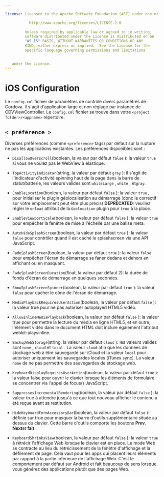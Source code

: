 ```yaml
---

license: Licensed to the Apache Software Foundation (ASF) under one or more contributor license agreements. See the NOTICE file distributed with this work for additional information regarding copyright ownership. The ASF licenses this file to you under the Apache License, Version 2.0 (the "License"); you may not use this file except in compliance with the License. You may obtain a copy of the License at

           http://www.apache.org/licenses/LICENSE-2.0
    
         Unless required by applicable law or agreed to in writing,
         software distributed under the License is distributed on an
         "AS IS" BASIS, WITHOUT WARRANTIES OR CONDITIONS OF ANY
         KIND, either express or implied.  See the License for the
         specific language governing permissions and limitations
    

   under the License.
---
```


# iOS Configuration

Le `config.xml` fichier de paramètres de contrôle divers paramètres de Cordova. Il s'agit d'application large et non réglage par instance de CDVViewController. Le `config.xml` fichier se trouve dans votre `<project folder>/<appname>` répertoire.

## `< préférence >`

Diverses préférences (comme `<preference>` tags) par défaut sur la rupture ne pas les applications existantes. Les préférences disponibles sont :

*   `DisallowOverscroll`(boolean, la valeur par défaut `false` ): la valeur `true` si vous ne voulez pas le WebView à élastique.

*   `TopActivityIndicator`(string, la valeur par défaut `gray` ): il s'agit de l'indicateur d'activité spinning haut de la page dans la barre de statut/batterie, les valeurs valides sont `whiteLarge` , `white` , et`gray`.

*   `EnableLocation`(boolean, la valeur par défaut `false` ): la valeur `true` , pour initialiser le plugin géolocalisation au démarrage (donc le correctif sur votre emplacement peut être plus précis) **DEPRECATED**: veuillez régler le `onload` attribut de la `Geolocation` plugin pour `true` à la place.

*   `EnableViewportScale`(boolean, la valeur par défaut `false` ): la valeur `true` pour empêcher la fenêtre de mise à l'échelle par une balise meta.

*   `AutoHideSplashScreen`(boolean, la valeur par défaut `true` ): la valeur `false` pour contrôler quand il est caché le splashscreen via une API JavaScript.

*   `FadeSplashScreen`(boolean, la valeur par défaut `true` ): la valeur `false` pour empêcher l'écran de démarrage se faner dedans et dehors en affichant ou en masquant.

*   `FadeSplashScreenDuration`(float, la valeur par défaut 2): la durée de fondu d'écran de démarrage en quelques secondes.

*   `ShowSplashScreenSpinner`(boolean, la valeur par défaut `true` ): la valeur `false` pour cacher le cône de l'écran de démarrage.

*   `MediaPlaybackRequiresUserAction`(boolean, la valeur par défaut `false` ): la valeur true pour ne pas autoriser autoplayed HTML5 vidéo.

*   `AllowInlineMediaPlayback`(boolean, la valeur par défaut `false` ): la valeur true pour permettre la lecture du média en ligne HTML5, et en outre, l'élément vidéo dans le document HTML doit inclure également l'attribut webkit-playsinline.

*   `BackupWebStorage`(string, la valeur par défaut `cloud` ): les valeurs valides sont `none` , `cloud` et `local` . La valeur `cloud` afin que les données de stockage web à être sauvegardé sur iCloud et la valeur `local` pour autoriser uniquement les sauvegardes locales (iTunes sync). La valeur `none` de ne pas permettre des sauvegardes de stockage web.

*   `KeyboardDisplayRequiresUserAction`(boolean, la valeur par défaut `true` ): la valeur false pour ouvrir le clavier lorsque les éléments de formulaire se concentrer via l'appel de focus() JavaScript.

*   `SuppressesIncrementalRendering`(boolean, la valeur par défaut `false` ): la valeur true à attendre jusqu'à ce que tout nouveau afficher le contenu a été reçue avant sa restitution.

*   `HideKeyboardFormAccessoryBar`(boolean, la valeur par défaut `false` ): définie sur true pour masquer la barre d'outils supplémentaire située au dessus du clavier. Cette barre d'outils comporte les boutons **Prev**, **Next**et **fait** .

*   `KeyboardShrinksView`(boolean, la valeur par défaut `false` ): la valeur `true` à rétrécir l'affichage Web lorsque le clavier est en place. Le mode Web se contracte au lieu du rétrécissement de la fenêtre d'affichage et la défilement de page. Cela vaut pour les apps qui placent leurs éléments par rapport à la partie inférieure de l'affichage Web. C'est le comportement par défaut sur Android et fait beaucoup de sens lorsque vous générez des applications plutôt que des pages Web.